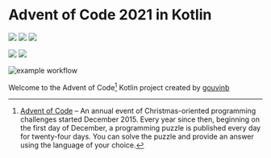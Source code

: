 # Advent of Code 2021 in Kotlin

![](https://img.shields.io/badge/Intellij-24292f?logo=JetBrains)
![](https://img.shields.io/badge/Kotlin-24292f?logo=Kotlin)
![](https://img.shields.io/badge/Gradle-24292f?logo=Gradle)

![](https://img.shields.io/badge/⭐%20stars-8-yellow)
![](https://img.shields.io/badge/📅%20days-4-blue)

![example workflow](https://github.com/gouvinb/advent-of-code-2021/actions/workflows/gradle-build-push.yml/badge.svg)

Welcome to the Advent of Code[^aoc] Kotlin project created by [gouvinb][github]

[^aoc]: [Advent of Code][aoc] – An annual event of Christmas-oriented programming challenges started December 2015. Every year since then, beginning on the
first day of December, a programming puzzle is published every day for twenty-four days. You can solve the puzzle and provide an answer using the language of
your choice.

[aoc]: https://adventofcode.com
[github]: https://github.com/gouvinb
